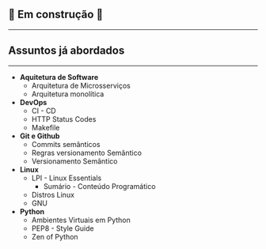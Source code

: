 
## 🚧 Em construção 🚧
---

## Assuntos já abordados

---

- **Aquitetura de Software**
	- Arquitetura de Microsserviços
	- Arquitetura monolítica
- **DevOps**
	- CI - CD
	- HTTP Status Codes
	- Makefile
- **Git e Github**
	- Commits semânticos
	- Regras versionamento Semântico
	- Versionamento Semântico
- **Linux**
	- LPI - Linux Essentials
		- Sumário - Conteúdo Programático
	- Distros Linux
	- GNU
- **Python**
	- Ambientes Virtuais em Python
	- PEP8 - Style Guide
	- Zen of Python
